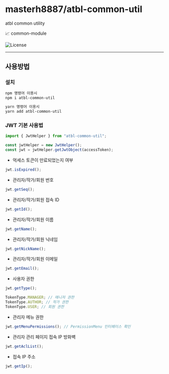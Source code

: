 # masterh8887/atbl-common-util

atbl common utility

:chart_with_upwards_trend: common-module

![License](https://img.shields.io/badge/license-UNLICENSED-orange.svg?style=flat)

---

## 사용방법

### 설치

```bash
npm 명령어 이용시
npm i atbl-common-util

yarn 명령어 이용시
yarn add atbl-common-util
```

### JWT 기본 사용법

```typescript
import { JwtHelper } from "atbl-common-util";

const jwtHelper = new JwtHelper();
const jwt = jwtHelper.getJwtObject(accessToken);
```

- 억세스 토큰이 만료되었는지 여부

```typescript
jwt.isExpired();
```

- 관리자/작가/회원 번호

```typescript
jwt.getSeq();
```

- 관리자/작가/회원 접속 ID

```typescript
jwt.getId();
```

- 관리자/작가/회원 이름

```typescript
jwt.getName();
```

- 관리자/작가/회원 닉네임

```typescript
jwt.getNickName();
```

- 관리자/작가/회원 이메일

```typescript
jwt.getEmail();
```

- 사용자 권한

```typescript
jwt.getType();

TokenType.MANAGER; // 매니저 권한
TokenType.AUTHOR; // 작가 권한
TokenType.USER; // 회원 권한
```

- 관리자 메뉴 권한

```typescript
jwt.getMenuPermissions(); // PermissionMenu 인터페이스 확인
```

- 관리자 관리 페이지 접속 IP 방화벽

```typescript
jwt.getAclList();
```

- 접속 IP 주소

```typescript
jwt.getIp();
```
